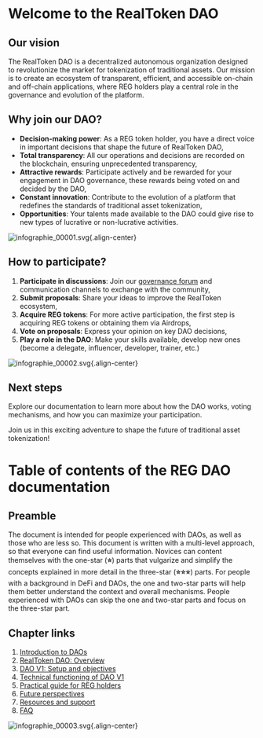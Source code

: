# Welcome to the RealToken DAO

## Our vision

The RealToken DAO is a decentralized autonomous organization designed to revolutionize the market for tokenization of traditional assets. Our mission is to create an ecosystem of transparent, efficient, and accessible on-chain and off-chain applications, where REG holders play a central role in the governance and evolution of the platform.

## Why join our DAO?

- **Decision-making power**: As a REG token holder, you have a direct voice in important decisions that shape the future of RealToken DAO,
- **Total transparency**: All our operations and decisions are recorded on the blockchain, ensuring unprecedented transparency,
- **Attractive rewards**: Participate actively and be rewarded for your engagement in DAO governance, these rewards being voted on and decided by the DAO,
- **Constant innovation**: Contribute to the evolution of a platform that redefines the standards of traditional asset tokenization,
- **Opportunities**: Your talents made available to the DAO could give rise to new types of lucrative or non-lucrative activities.

![infographie_00001.svg](/en/assets/img/infographie_00001.svg){.align-center}

## How to participate?

1. **Participate in discussions**: Join our [governance forum](https://forum.realtoken.community/) and communication channels to exchange with the community,
2. **Submit proposals**: Share your ideas to improve the RealToken ecosystem,
3. **Acquire REG tokens**: For more active participation, the first step is acquiring REG tokens or obtaining them via Airdrops,
4. **Vote on proposals**: Express your opinion on key DAO decisions,
5. **Play a role in the DAO**: Make your skills available, develop new ones (become a delegate, influencer, developer, trainer, etc.)

![infographie_00002.svg](/en/assets/img/infographie_00002.svg){.align-center}

## Next steps

Explore our documentation to learn more about how the DAO works, voting mechanisms, and how you can maximize your participation.

Join us in this exciting adventure to shape the future of traditional asset tokenization!

# Table of contents of the REG DAO documentation

## Preamble

The document is intended for people experienced with DAOs, as well as those who are less so. This document is written with a multi-level approach, so that everyone can find useful information. Novices can content themselves with the one-star (**⭐**) parts that vulgarize and simplify the concepts explained in more detail in the three-star (**⭐⭐⭐**) parts. For people with a background in DeFi and DAOs, the one and two-star parts will help them better understand the context and overall mechanisms. People experienced with DAOs can skip the one and two-star parts and focus on the three-star part.

## Chapter links

1. [Introduction to DAOs](/en/DAO/Introduction)
2. [RealToken DAO: Overview](/en/DAO/DAO_RealToken)
3. [DAO V1: Setup and objectives](/en/DAO/Phase1)
4. [Technical functioning of DAO V1](/en/DAO/Functioning)
5. [Practical guide for REG holders](/en/DAO/Practical_Guide)
6. [Future perspectives](/en/DAO/Perspectives)
7. [Resources and support](/en/DAO/Resources)
8. [FAQ](/en/DAO/FAQ)

![infographie_00003.svg](/en/assets/img/infographie_00003.svg){.align-center}
